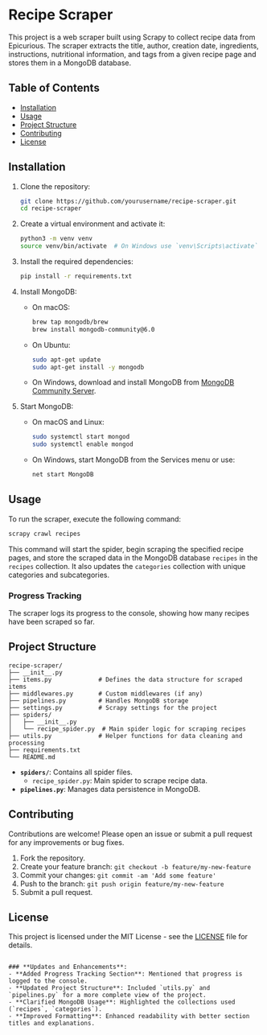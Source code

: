 # Recipe Scraper

This project is a web scraper built using Scrapy to collect recipe data from Epicurious. The scraper extracts the title, author, creation date, ingredients, instructions, nutritional information, and tags from a given recipe page and stores them in a MongoDB database.

## Table of Contents

- [Installation](#installation)
- [Usage](#usage)
- [Project Structure](#project-structure)
- [Contributing](#contributing)
- [License](#license)

## Installation

1. Clone the repository:

    ```sh
    git clone https://github.com/yourusername/recipe-scraper.git
    cd recipe-scraper
    ```

2. Create a virtual environment and activate it:

    ```sh
    python3 -m venv venv
    source venv/bin/activate  # On Windows use `venv\Scripts\activate`
    ```

3. Install the required dependencies:

    ```sh
    pip install -r requirements.txt
    ```

4. Install MongoDB:

    - On macOS:
        ```sh
        brew tap mongodb/brew
        brew install mongodb-community@6.0
        ```

    - On Ubuntu:
        ```sh
        sudo apt-get update
        sudo apt-get install -y mongodb
        ```

    - On Windows, download and install MongoDB from [MongoDB Community Server](https://www.mongodb.com/try/download/community).

5. Start MongoDB:

    - On macOS and Linux:
        ```sh
        sudo systemctl start mongod
        sudo systemctl enable mongod
        ```

    - On Windows, start MongoDB from the Services menu or use:
        ```sh
        net start MongoDB
        ```

## Usage

To run the scraper, execute the following command:

```sh
scrapy crawl recipes
```

This command will start the spider, begin scraping the specified recipe pages, and store the scraped data in the MongoDB database `recipes` in the `recipes` collection. It also updates the `categories` collection with unique categories and subcategories.

### Progress Tracking

The scraper logs its progress to the console, showing how many recipes have been scraped so far.

## Project Structure

```plaintext
recipe-scraper/
├── __init__.py
├── items.py             # Defines the data structure for scraped items
├── middlewares.py       # Custom middlewares (if any)
├── pipelines.py         # Handles MongoDB storage
├── settings.py          # Scrapy settings for the project
├── spiders/
│   ├── __init__.py
│   └── recipe_spider.py  # Main spider logic for scraping recipes
├── utils.py             # Helper functions for data cleaning and processing
├── requirements.txt
└── README.md
```

- **`spiders/`**: Contains all spider files.
    - `recipe_spider.py`: Main spider to scrape recipe data.
- **`pipelines.py`**: Manages data persistence in MongoDB.

## Contributing

Contributions are welcome! Please open an issue or submit a pull request for any improvements or bug fixes.

1. Fork the repository.
2. Create your feature branch: `git checkout -b feature/my-new-feature`
3. Commit your changes: `git commit -am 'Add some feature'`
4. Push to the branch: `git push origin feature/my-new-feature`
5. Submit a pull request.

## License

This project is licensed under the MIT License - see the [LICENSE](LICENSE) file for details.
```

### **Updates and Enhancements**:
- **Added Progress Tracking Section**: Mentioned that progress is logged to the console.
- **Updated Project Structure**: Included `utils.py` and `pipelines.py` for a more complete view of the project.
- **Clarified MongoDB Usage**: Highlighted the collections used (`recipes`, `categories`).
- **Improved Formatting**: Enhanced readability with better section titles and explanations.
